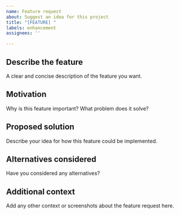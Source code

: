 ```yaml
---
name: Feature request
about: Suggest an idea for this project
title: "[FEATURE] "
labels: enhancement
assignees: ''

---
```


## Describe the feature
A clear and concise description of the feature you want.

## Motivation
Why is this feature important? What problem does it solve?

## Proposed solution
Describe your idea for how this feature could be implemented.

## Alternatives considered
Have you considered any alternatives?

## Additional context
Add any other context or screenshots about the feature request here.
